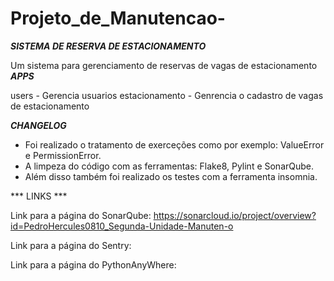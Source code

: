 # Projeto_de_Manutencao-
***SISTEMA DE RESERVA DE ESTACIONAMENTO***

Um sistema para gerenciamento de reservas de vagas de estacionamento
***APPS***

users - Gerencia usuarios
estacionamento - Genrencia o cadastro de vagas de estacionamento

***CHANGELOG***

- Foi realizado o tratamento de exerceções como por exemplo: ValueError e PermissionError.
- A limpeza do código com as ferramentas: Flake8, Pylint e SonarQube.
- Além disso também foi realizado os testes com a ferramenta insomnia.

*** LINKS ***

Link para a página do SonarQube:
https://sonarcloud.io/project/overview?id=PedroHercules0810_Segunda-Unidade-Manuten-o

Link para a página do Sentry:


Link para a página do PythonAnyWhere:

